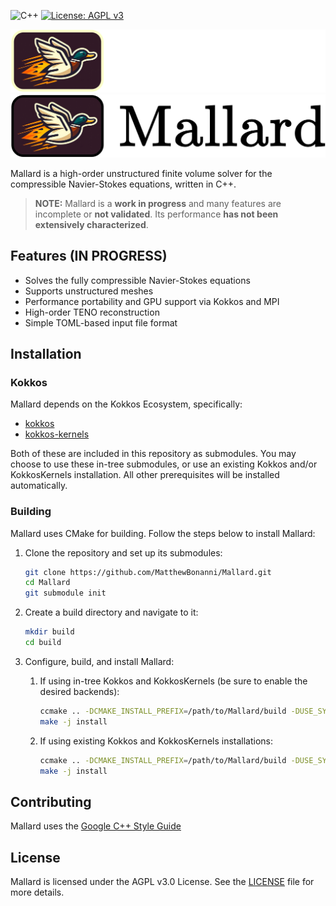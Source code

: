 ![C++](https://img.shields.io/badge/C%2B%2B-17-blue)
[![License: AGPL v3](https://img.shields.io/badge/License-AGPL_v3-blue.svg)](https://www.gnu.org/licenses/agpl-3.0)

![logo_dark](./docs/images/mallard_dark.png#gh-dark-mode-only)
![logo_light](./docs/images/mallard_light.png#gh-light-mode-only)

Mallard is a high-order unstructured finite volume solver for the compressible Navier-Stokes equations, written in C++.

> **NOTE:** Mallard is a **work in progress** and many features are incomplete or **not validated**. Its performance **has not been extensively characterized**.

## Features (IN PROGRESS)

- Solves the fully compressible Navier-Stokes equations
- Supports unstructured meshes
- Performance portability and GPU support via Kokkos and MPI
- High-order TENO reconstruction
- Simple TOML-based input file format

## Installation

### Kokkos

Mallard depends on the Kokkos Ecosystem, specifically:
- [kokkos](https://github.com/kokkos/kokkos)
- [kokkos-kernels](https://github.com/kokkos/kokkos-kernels)

Both of these are included in this repository as submodules.
You may choose to use these in-tree submodules, or use an existing Kokkos and/or KokkosKernels installation.
All other prerequisites will be installed automatically.

### Building

Mallard uses CMake for building. Follow the steps below to install Mallard:

1. Clone the repository and set up its submodules:
    ```sh
    git clone https://github.com/MatthewBonanni/Mallard.git
    cd Mallard
    git submodule init
    ```

2. Create a build directory and navigate to it:
    ```sh
    mkdir build
    cd build
    ```

3. Configure, build, and install Mallard:
   1. If using in-tree Kokkos and KokkosKernels (be sure to enable the desired backends):
      ```sh
      ccmake .. -DCMAKE_INSTALL_PREFIX=/path/to/Mallard/build -DUSE_SYSTEM_KOKKOS=OFF
      make -j install
      ```
   2. If using existing Kokkos and KokkosKernels installations:
      ```sh
      ccmake .. -DCMAKE_INSTALL_PREFIX=/path/to/Mallard/build -DUSE_SYSTEM_KOKKOS=ON -DKokkos_DIR=/path/to/kokkos
      make -j install
      ```

## Contributing

Mallard uses the [Google C++ Style Guide](https://google.github.io/styleguide/cppguide.html)

## License

Mallard is licensed under the AGPL v3.0 License. See the [LICENSE](LICENSE) file for more details.

